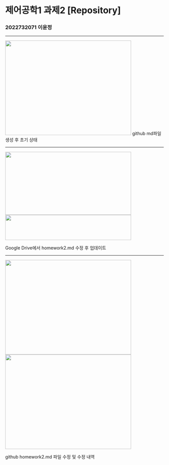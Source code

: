 # 제어공학1 과제2 [Repository]
### 2022732071 이윤정

---
<img src="https://github.com/user-attachments/assets/350395a1-e0d0-491e-adcc-8f42829730a9" width="400" height="300"/>
github md파일 생성 후 초기 상태

---
<img src="https://github.com/user-attachments/assets/45a17a38-57c3-40b2-a5b2-4107cc594436" width="400" height="200"/>
<img src="https://github.com/user-attachments/assets/8b7e12c5-bf77-454f-b2c9-16fbf3b0092e" width="400" height="80"/>  

Google Drive에서 homework2.md 수정 후 업데이트  

---
<img src="https://github.com/user-attachments/assets/affcdfb2-2282-4bc6-b482-0c498282accc" width="400" height="300"/>
<img src="https://github.com/user-attachments/assets/f00e8cea-4bef-4db0-84e6-f5a0f298b5d1" width="400" height="300"/>  

github homework2.md 파일 수정 및 수정 내역

